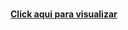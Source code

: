 <br><a href=" https://evertonvcf.github.io/projeto-android/" target="_blank"><strong>Click aqui para visualizar</a>
